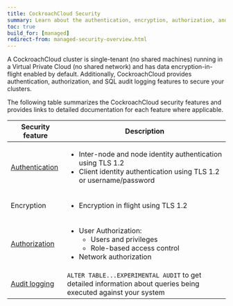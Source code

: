 ```yaml
---
title: CockroachCloud Security
summary: Learn about the authentication, encryption, authorization, and audit log features for CockroachCloud clusters.
toc: true
build_for: [managed]
redirect-from: managed-security-overview.html
---
```


A CockroachCloud cluster is single-tenant (no shared machines) running in a Virtual Private Cloud (no shared network) and has data encryption-in-flight enabled by default. Additionally, CockroachCloud provides authentication, authorization, and SQL audit logging features to secure your clusters.

The following table summarizes the CockroachCloud security features and provides links to detailed documentation for each feature where applicable.

Security feature | Description
-------------|------------
[Authentication](cockroachcloud-authentication.html) | <ul><li>Inter-node and node identity authentication using TLS 1.2</li><li>Client identity authentication using TLS 1.2 or username/password</li></ul>
Encryption | <ul><li>Encryption in flight using TLS 1.2</li>
[Authorization](cockroachcloud-authorization.html) | <ul><li>User Authorization: <ul><li>Users and privileges</li><li> Role-based access control</li></ul><li>Network authorization</li></ul>
[Audit logging](cockroachcloud-sql-audit-logging.html) | `ALTER TABLE...EXPERIMENTAL AUDIT` to get detailed information about queries being executed against your system

